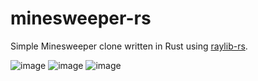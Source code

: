 # minesweeper-rs
Simple Minesweeper clone written in Rust using [raylib-rs](https://github.com/deltaphc/raylib-rs).

![image](https://user-images.githubusercontent.com/66768086/222264338-78217fd8-a448-4949-9e5c-c120b4bf6d9e.png)
![image](https://user-images.githubusercontent.com/66768086/222264391-ebb7b8e7-a9a9-4521-9c67-8b024a1b9957.png)
![image](https://user-images.githubusercontent.com/66768086/222264416-222d2c19-e063-432b-a81f-fe819591289d.png)
